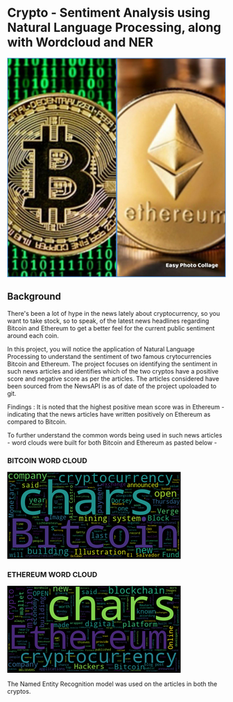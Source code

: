 # Crypto - Sentiment Analysis using Natural Language Processing, along with Wordcloud and NER


![Crypto Sentiment Analysis](Images/crypto.jpeg)

## Background

There's been a lot of hype in the news lately about cryptocurrency, so you want to take stock, so to speak, of the latest news headlines regarding Bitcoin and Ethereum to get a better feel for the current public sentiment around each coin.

In this project, you will notice the application of Natural Language Processing to understand the sentiment of two famous crytocurrencies Bitcoin and Ethereum. The project focuses on identifying the sentiment in such news articles and identifies which of the two cryptos have a positive score and negative score as per the articles. The articles considered have been sourced from the NewsAPI is as of date of the project upoloaded to git. 


Findings : It is noted that the highest positive mean score was in Ethereum - indicating that the news articles have written positively on Ethereum as compared to Bitcoin.

To further understand the common words being used in such news articles - word clouds were built for both Bitcoin and Ethereum as pasted below - 

### BITCOIN WORD CLOUD

![Bicoin Word Cloud](Images/BC.png)

### ETHEREUM WORD CLOUD

![Ethereum Word Cloud](Images/ET.png)


The Named Entity Recognition model was used on the articles in both the cryptos. 

